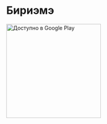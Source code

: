 # Бириэмэ

<a href='https://play.google.com/store/apps/details?id=com.github.aafanasev.birieme&pcampaignid=MKT-Other-global-all-co-prtnr-py-PartBadge-Mar2515-1'><img alt='Доступно в Google Play' src='https://play.google.com/intl/en_us/badges/images/generic/ru_badge_web_generic.png' width="250"/></a>